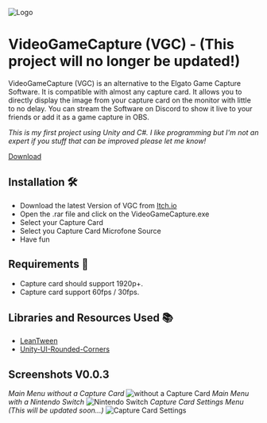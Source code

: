 
![Logo](https://i.imgur.com/rT3taJk.png)





# VideoGameCapture (VGC) - (This project will no longer be updated!)

VideoGameCapture (VGC) is an alternative to the Elgato Game Capture Software. It is compatible with almost any capture card. It allows you to directly display the image from your capture card on the monitor with little to no delay. You can stream the Software on Discord to show it live to your friends or add it as a game capture in OBS.

*This is my first project using Unity and C#. I like programming but I'm not an expert if you stuff that can be improved please let me know!*

[Download](https://immernochnoah.itch.io/videogamecapture)

## Installation 🛠

- Download the latest Version of VGC from [Itch.io](https://immernochnoah.itch.io/videogamecapture)
- Open the .rar file and click on the VideoGameCapture.exe
- Select your Capture Card
- Select you Capture Card Microfone Source
- Have fun
    
## Requirements 📑

- Capture card should support 1920p+.
- Capture card support 60fps / 30fps.

## Libraries and Resources Used 📚

- [LeanTween](https://assetstore.unity.com/packages/tools/animation/leantween-3595)
- [Unity-UI-Rounded-Corners](https://github.com/kirevdokimov/Unity-UI-Rounded-Corners)

## Screenshots V0.0.3
*Main Menu without a Capture Card*
![without a Capture Card](https://i.imgur.com/7TAggtO.jpg)
*Main Menu with a Nintendo Switch*
![Nintendo Switch](https://i.imgur.com/igiXttg.jpg)
*Capture Card Settings Menu (This will be updated soon...)*
![Capture Card Settings](https://i.imgur.com/zPOLZGt.jpg)
